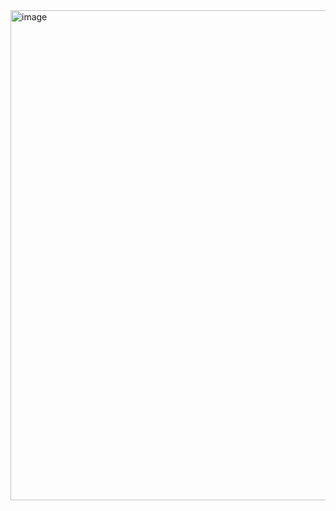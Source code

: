 <img width="764" height="784" alt="image" src="https://github.com/user-attachments/assets/615166de-b684-431e-bfc1-fd66a65c9029" />
